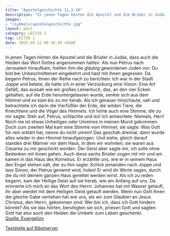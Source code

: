 ```yaml
---
title: "Apostelgeschichte 11,1-18"
description: "In jenen Tagen hörten die Apostel und die Brüder in Judäa, dass auch die Heiden das Wort Gottes angenommen hatten. Als nun Petrus nach Jerusalem hinaufkam, hielten ihm die gläubig gewordenen Juden vor: Du bist bei Unbeschnittenen eingekehrt und hast mit ihnen gegessen. Da begann ...."
images:
- "/symbols/apostelgeschichte.jpg"
layout: post
category: LECTIO 1
tag: LECTIO 1
date: 2025-05-12 06:30:30 +0100
---
```

In jenen Tagen hörten die Apostel und die Brüder in Judäa, dass auch die Heiden das Wort Gottes angenommen hatten.
Als nun Petrus nach Jerusalem hinaufkam, hielten ihm die gläubig gewordenen Juden vor:
Du bist bei Unbeschnittenen eingekehrt und hast mit ihnen gegessen.
Da begann Petrus, ihnen der Reihe nach zu berichten:
Ich war in der Stadt Joppe und betete; da hatte ich in einer Verzückung eine Vision: Eine Art Gefäß, das aussah wie ein großes Leinentuch, das, an den vier Ecken gehalten, auf die Erde heruntergelassen wurde, senkte sich aus dem Himmel und es kam bis zu mir herab.<!--more-->
Als ich genauer hinschaute, sah und betrachtete ich darin die Vierfüßler der Erde, die wilden Tiere, die Kriechtiere und die Vögel des Himmels.
Ich hörte auch eine Stimme, die zu mir sagte: Steh auf, Petrus, schlachte und iss!
Ich antwortete: Niemals, Herr! Noch nie ist etwas Unheiliges oder Unreines in meinen Mund gekommen.
Doch zum zweiten Mal kam eine Stimme vom Himmel; sie sagte: Was Gott für rein erklärt hat, nenne du nicht unrein!
Das geschah dreimal, dann wurde alles wieder in den Himmel hinaufgezogen.
Und siehe, gleich darauf standen drei Männer vor dem Haus, in dem wir wohnten; sie waren aus Cäsarea zu mir geschickt worden.
Der Geist aber sagte mir, ich solle ohne Bedenken mit ihnen gehen. Auch diese sechs Brüder zogen mit mir und wir kamen in das Haus des Kornelius.
Er erzählte uns, wie er in seinem Haus den Engel stehen sah, der zu ihm sagte: Schick jemanden nach Joppe und lass Simon, der Petrus genannt wird, holen!
Er wird dir Worte sagen, durch die du mit deinem ganzen Haus gerettet werden wirst.
Als ich zu reden begann, kam der Heilige Geist auf sie herab, wie am Anfang auf uns.
Da erinnerte ich mich an das Wort des Herrn: Johannes hat mit Wasser getauft, ihr aber werdet mit dem Heiligen Geist getauft werden.
Wenn nun Gott ihnen die gleiche Gabe verliehen hat wie uns, als wir zum Glauben an Jesus Christus, den Herrn, gekommen sind: Wer bin ich, dass ich Gott hindern könnte?
Als sie das hörten, beruhigten sie sich, priesen Gott und sagten: Gott hat also auch den Heiden die Umkehr zum Leben geschenkt.<br>
[Quelle: Evangelizo](https://evangeliumtagfuertag.org/DE/gospel)

[Textstelle auf Bibelserver](https://www.bibleserver.com/EU/Apostelgeschichte11,1-18)
